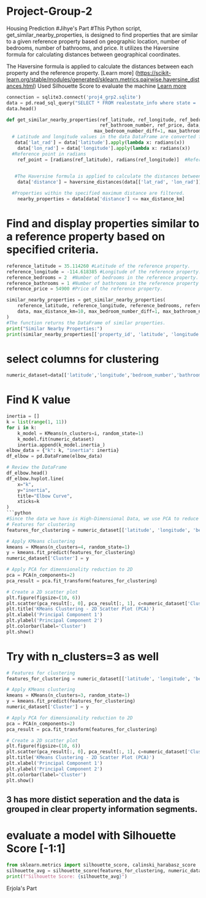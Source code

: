 # Project-Group-2
Housing Prediction
#Jihye's Part
#This Python script, get_similar_nearby_properties, is designed to find properties that are similar to a given reference property based on geographic location, number of bedrooms, number of bathrooms, and price. It utilizes the Haversine formula for calculating distances between geographical coordinates.

The Haversine formula is applied to calculate the distances between each property and the reference property.
[Learn more] (https://scikit-learn.org/stable/modules/generated/sklearn.metrics.pairwise.haversine_distances.html)
Used Silhouette Score to evaluate the machine
[Learn more](https://scikit-learn.org/stable/modules/generated/sklearn.metrics.silhouette_score.html)

```python
connection = sqlite3.connect('proj4_grp2.sqlite')
data = pd.read_sql_query("SELECT * FROM realestate_info where state = 'AZ'", connection)
data.head()
```

```python
def get_similar_nearby_properties(ref_latitude, ref_longitude, ref_bedroom_number, 
                                  ref_bathroom_number, ref_price, data, max_distance_km=10,
                                max_bedroom_number_diff=1, max_bathroom_number_diff=1, max_price_diff=50000):
  # Latitude and longitude values in the data DataFrame are converted from degrees to radians
   data['lat_rad'] = data['latitude'].apply(lambda x: radians(x))
    data['lon_rad'] = data['longitude'].apply(lambda x: radians(x))
  #Reference point in radians
    ref_point = [radians(ref_latitude), radians(ref_longitude)]  #Reference point in radians
    

   #The Haversine formula is applied to calculate the distances between each property and the reference property.
    data['distance'] = haversine_distances(data[['lat_rad', 'lon_rad']].values, [ref_point]).reshape(-1) * 6371.0

  #Properties within the specified maximum distance are filtered.
    nearby_properties = data[data['distance'] <= max_distance_km]
```

# Find and display properties similar to a reference property based on specified criteria. 
```python
reference_latitude = 35.114260 #Latitude of the reference property.
reference_longitude = -114.618385 #Longitude of the reference property.
reference_bedrooms = 2  #Number of bedrooms in the reference property.
reference_bathrooms = 1 #Number of bathrooms in the reference property
reference_price = 54900 #Price of the reference property.

similar_nearby_properties = get_similar_nearby_properties(
    reference_latitude, reference_longitude, reference_bedrooms, reference_bathrooms, reference_price,
    data, max_distance_km=10, max_bedroom_number_diff=1, max_bathroom_number_diff=1, max_price_diff=50000
)
#The function returns the DataFrame of similar properties.
print("Similar Nearby Properties:")
print(similar_nearby_properties[['property_id', 'latitude', 'longitude', 'distance', 'bedroom_number', 'bathroom_number', 'living_space', 'price']])
```
# select columns for clustering
```python
numeric_dataset=data[['latitude','longitude','bedroom_number','bathroom_number','price']]
```
# Find K value
```python
inertia = []
k = list(range(1, 11))
for i in k:
    k_model = KMeans(n_clusters=i, random_state=1)
    k_model.fit(numeric_dataset)
    inertia.append(k_model.inertia_)
elbow_data = {"k": k, "inertia": inertia}
df_elbow = pd.DataFrame(elbow_data)

# Review the DataFrame
df_elbow.head()
df_elbow.hvplot.line(
    x="k", 
    y="inertia", 
    title="Elbow Curve", 
    xticks=k
)
```python
#Since the data we have is High-Dimensional Data, we use PCA to reduce the dimensionality by capturing the most important variations in the data.
# Features for clustering
features_for_clustering = numeric_dataset[['latitude', 'longitude', 'bedroom_number', 'bathroom_number', 'price']]

# Apply KMeans clustering
kmeans = KMeans(n_clusters=4, random_state=1)
y = kmeans.fit_predict(features_for_clustering)
numeric_dataset['Cluster'] = y

# Apply PCA for dimensionality reduction to 2D
pca = PCA(n_components=2)
pca_result = pca.fit_transform(features_for_clustering)

# Create a 2D scatter plot
plt.figure(figsize=(10, 6))
plt.scatter(pca_result[:, 0], pca_result[:, 1], c=numeric_dataset['Cluster'], cmap='viridis', alpha=0.8)
plt.title('KMeans Clustering - 2D Scatter Plot (PCA)')
plt.xlabel('Principal Component 1')
plt.ylabel('Principal Component 2')
plt.colorbar(label='Cluster')
plt.show()
```

# Try with n_clusters=3 as well
```python
# Features for clustering
features_for_clustering = numeric_dataset[['latitude', 'longitude', 'bedroom_number', 'bathroom_number', 'price']]

# Apply KMeans clustering
kmeans = KMeans(n_clusters=3, random_state=1)
y = kmeans.fit_predict(features_for_clustering)
numeric_dataset['Cluster'] = y

# Apply PCA for dimensionality reduction to 2D
pca = PCA(n_components=2)
pca_result = pca.fit_transform(features_for_clustering)

# Create a 2D scatter plot
plt.figure(figsize=(10, 6))
plt.scatter(pca_result[:, 0], pca_result[:, 1], c=numeric_dataset['Cluster'], cmap='viridis', alpha=0.8)
plt.title('KMeans Clustering - 2D Scatter Plot (PCA)')
plt.xlabel('Principal Component 1')
plt.ylabel('Principal Component 2')
plt.colorbar(label='Cluster')
plt.show()
```
## 3 has more distict seperation and the data is grouped in clear property information segments.

# evaluate a model with Silhouette Score [-1:1]
```python
from sklearn.metrics import silhouette_score, calinski_harabasz_score
silhouette_avg = silhouette_score(features_for_clustering, numeric_dataset['Cluster'])
print(f"Silhouette Score: {silhouette_avg}")

```
Erjola's Part




